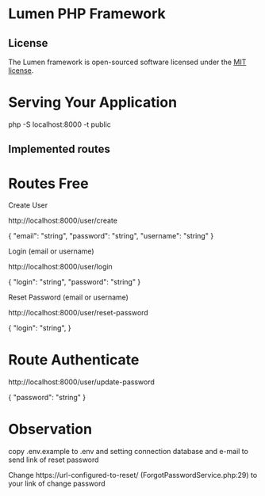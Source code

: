 # Lumen PHP Framework

## License

The Lumen framework is open-sourced software licensed under the [MIT license](https://opensource.org/licenses/MIT).

# Serving Your Application

php -S localhost:8000 -t public

## Implemented routes 

# Routes Free

Create User

http://localhost:8000/user/create

{
	"email": "string",
	"password": "string",
	"username": "string"
}

Login (email or username)

http://localhost:8000/user/login

{
	"login": "string",
	"password": "string"
}

Reset Password (email or username)

http://localhost:8000/user/reset-password

{
	"login": "string",
}

# Route Authenticate

http://localhost:8000/user/update-password

{
	"password": "string"
}


# Observation

copy .env.example to .env and setting connection database and e-mail to send link of reset password

Change https://url-configured-to-reset/ (ForgotPasswordService.php:29) to your link of change password
